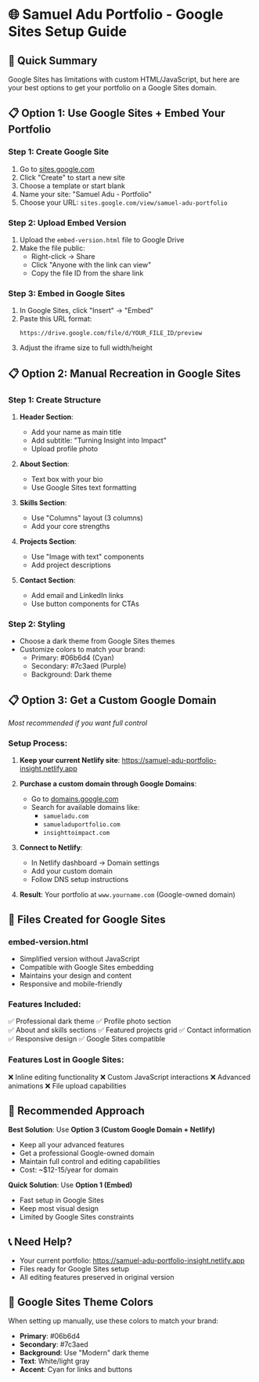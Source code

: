 # 🌐 Samuel Adu Portfolio - Google Sites Setup Guide

## 🎯 **Quick Summary**
Google Sites has limitations with custom HTML/JavaScript, but here are your best options to get your portfolio on a Google Sites domain.

## 📋 **Option 1: Use Google Sites + Embed Your Portfolio**

### **Step 1: Create Google Site**
1. Go to [sites.google.com](https://sites.google.com)
2. Click "Create" to start a new site
3. Choose a template or start blank
4. Name your site: "Samuel Adu - Portfolio"
5. Choose your URL: `sites.google.com/view/samuel-adu-portfolio`

### **Step 2: Upload Embed Version**
1. Upload the `embed-version.html` file to Google Drive
2. Make the file public:
   - Right-click → Share
   - Click "Anyone with the link can view"
   - Copy the file ID from the share link

### **Step 3: Embed in Google Sites**
1. In Google Sites, click "Insert" → "Embed"
2. Paste this URL format:
   ```
   https://drive.google.com/file/d/YOUR_FILE_ID/preview
   ```
3. Adjust the iframe size to full width/height

## 📋 **Option 2: Manual Recreation in Google Sites**

### **Step 1: Create Structure**
1. **Header Section**:
   - Add your name as main title
   - Add subtitle: "Turning Insight into Impact"
   - Upload profile photo

2. **About Section**:
   - Text box with your bio
   - Use Google Sites text formatting

3. **Skills Section**:
   - Use "Columns" layout (3 columns)
   - Add your core strengths

4. **Projects Section**:
   - Use "Image with text" components
   - Add project descriptions

5. **Contact Section**:
   - Add email and LinkedIn links
   - Use button components for CTAs

### **Step 2: Styling**
- Choose a dark theme from Google Sites themes
- Customize colors to match your brand:
  - Primary: #06b6d4 (Cyan)
  - Secondary: #7c3aed (Purple)
  - Background: Dark theme

## 📋 **Option 3: Get a Custom Google Domain** 
*Most recommended if you want full control*

### **Setup Process**:
1. **Keep your current Netlify site**: https://samuel-adu-portfolio-insight.netlify.app
2. **Purchase a custom domain through Google Domains**:
   - Go to [domains.google.com](https://domains.google.com)
   - Search for available domains like:
     - `samueladu.com`
     - `samueladuportfolio.com`
     - `insighttoimpact.com`

3. **Connect to Netlify**:
   - In Netlify dashboard → Domain settings
   - Add your custom domain
   - Follow DNS setup instructions

4. **Result**: Your portfolio at `www.yourname.com` (Google-owned domain)

## 🔧 **Files Created for Google Sites**

### **embed-version.html**
- Simplified version without JavaScript
- Compatible with Google Sites embedding
- Maintains your design and content
- Responsive and mobile-friendly

### **Features Included**:
✅ Professional dark theme
✅ Profile photo section  
✅ About and skills sections
✅ Featured projects grid
✅ Contact information
✅ Responsive design
✅ Google Sites compatible

### **Features Lost in Google Sites**:
❌ Inline editing functionality
❌ Custom JavaScript interactions
❌ Advanced animations
❌ File upload capabilities

## 🚀 **Recommended Approach**

**Best Solution**: Use **Option 3 (Custom Google Domain + Netlify)**
- Keep all your advanced features
- Get a professional Google-owned domain
- Maintain full control and editing capabilities
- Cost: ~$12-15/year for domain

**Quick Solution**: Use **Option 1 (Embed)**
- Fast setup in Google Sites
- Keep most visual design
- Limited by Google Sites constraints

## 📞 **Need Help?**
- Your current portfolio: https://samuel-adu-portfolio-insight.netlify.app
- Files ready for Google Sites setup
- All editing features preserved in original version

## 🎨 **Google Sites Theme Colors**
When setting up manually, use these colors to match your brand:

- **Primary**: #06b6d4
- **Secondary**: #7c3aed  
- **Background**: Use "Modern" dark theme
- **Text**: White/light gray
- **Accent**: Cyan for links and buttons

